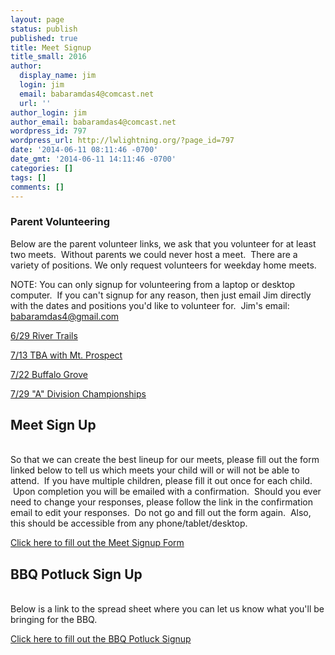 ```yaml
---
layout: page
status: publish
published: true
title: Meet Signup
title_small: 2016
author:
  display_name: jim
  login: jim
  email: babaramdas4@comcast.net
  url: ''
author_login: jim
author_email: babaramdas4@comcast.net
wordpress_id: 797
wordpress_url: http://lwlightning.org/?page_id=797
date: '2014-06-11 08:11:46 -0700'
date_gmt: '2014-06-11 14:11:46 -0700'
categories: []
tags: []
comments: []
---
```

### Parent Volunteering

Below are the parent volunteer links, we ask that you volunteer for at least two meets. &nbsp;Without parents we could never host a meet. &nbsp;There are a variety of positions. We only&nbsp;request&nbsp;volunteers for weekday home meets.

NOTE: You can only signup for volunteering from a laptop or desktop computer.&nbsp; If you can't signup for any reason, then just email Jim directly with the dates and positions you'd like to volunteer for.&nbsp; Jim's email: <a href="mailto:babaramdas4@gmail.com">babaramdas4@gmail.com</a>

<a href="https://docs.google.com/spreadsheets/d/1r_dxO6ikjlWhi-R2gfoBKDecdO0VFj07l51xyDBmdB8/edit?usp=sharing">6/29 River Trails</a>

<a href="https://docs.google.com/spreadsheets/d/1sp74xqqksSDDLqimeeSCKRPercrkB6ULKmCZhVxi9k0/edit?usp=sharing">7/13 TBA with Mt. Prospect</a>

<a href="https://docs.google.com/spreadsheets/d/1VN01MGi_c_SZ6yobJKZic5E6L60tg7VYKAsWjM3lduE/edit?usp=sharing">7/22 Buffalo Grove</a>

<a href="https://docs.google.com/spreadsheets/d/1nAHsY7q222BoMmVoVzAffcvgSLJjUnwacmEnRcQ3iPc/edit?usp=sharing">7/29 "A" Division Championships</a>

<h2>Meet Sign Up</h2><br />
So that we can create the best lineup for our meets, please fill out the form linked below to tell us which meets your child will or will not be able to attend. &nbsp;If you have multiple children, please fill it out once for each child. &nbsp;Upon completion you will be emailed with a confirmation. &nbsp;Should you ever need to change your responses, please follow the link in the confirmation email to edit your responses. &nbsp;Do not go and fill out the form again.&nbsp; Also, this should be accessible from any phone/tablet/desktop.

<a href="https://docs.google.com/forms/d/1tR1rPFS1gsbo2JUSAKPkT5c63yl_kWIZOlToh-tF-vg/viewform">Click here to fill out the Meet Signup Form</a>

<h2>BBQ Potluck Sign Up</h2><br />
Below is a link to the spread sheet where you can let us know what you'll be bringing for the BBQ.

<a href="https://docs.google.com/spreadsheets/d/18im6LQcNcJNLGBPuotib6bwwHymF01F8zl6Ogd4dgI4/edit?usp=sharing">Click here to fill out the BBQ Potluck Signup</a>

